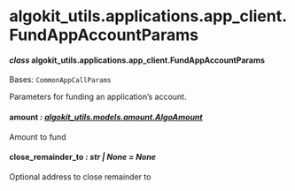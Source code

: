 # algokit_utils.applications.app_client.FundAppAccountParams

#### *class* algokit_utils.applications.app_client.FundAppAccountParams

Bases: `CommonAppCallParams`

Parameters for funding an application’s account.

#### amount *: [algokit_utils.models.amount.AlgoAmount](../../models/amount/AlgoAmount.md#algokit_utils.models.amount.AlgoAmount)*

Amount to fund

#### close_remainder_to *: str | None* *= None*

Optional address to close remainder to
